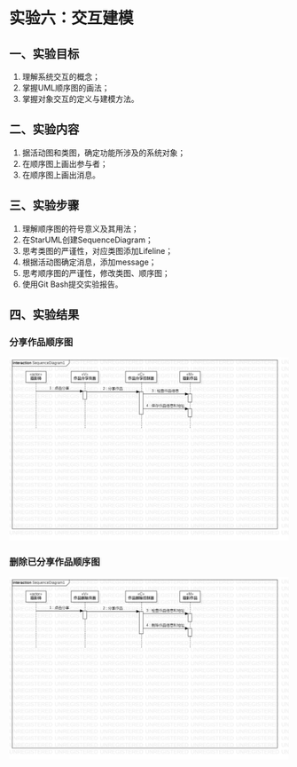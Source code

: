 # 实验六：交互建模

## 一、实验目标

1. 理解系统交互的概念；
2. 掌握UML顺序图的画法；
3. 掌握对象交互的定义与建模方法。

## 二、实验内容

1. 据活动图和类图，确定功能所涉及的系统对象；
2. 在顺序图上画出参与者；
3. 在顺序图上画出消息。

## 三、实验步骤

1. 理解顺序图的符号意义及其用法；
2. 在StarUML创建SequenceDiagram；
3. 思考类图的严谨性，对应类图添加Lifeline；
4. 根据活动图确定消息，添加message；
5. 思考顺序图的严谨性，修改类图、顺序图；
6. 使用Git Bash提交实验报告。

## 四、实验结果

### 分享作品顺序图

![](./分享作品的对象交互图.jpg)

### 删除已分享作品顺序图

![](./删除作品的对象交互图.jpg)
